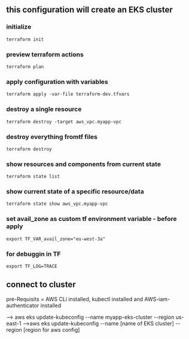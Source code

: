 
## this configuration will create an EKS cluster ##


### initialize

    terraform init

### preview terraform actions

    terraform plan

### apply configuration with variables

    terraform apply -var-file terraform-dev.tfvars

### destroy a single resource

    terraform destroy -target aws_vpc.myapp-vpc

### destroy everything fromtf files

    terraform destroy

### show resources and components from current state

    terraform state list

### show current state of a specific resource/data

    terraform state show aws_vpc.myapp-vpc    

### set avail_zone as custom tf environment variable - before apply

    export TF_VAR_avail_zone="eu-west-3a"

### for debuggin in TF
    
    export TF_LOG=TRACE    

##  connect to cluster
  
  pre-Requisits = AWS CLi installed, kubectl installed and AWS-iam-authenticator installed

--> aws eks update-kubeconfig --name myapp-eks-cluster --region us-east-1
-->aws eks update-kubeconfig --name [name of EKS cluster] --region [region for aws config] 